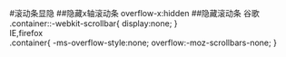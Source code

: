 #滚动条显隐
##隐藏x轴滚动条
overflow-x:hidden
##隐藏滚动条
谷歌  
.container::-webkit-scrollbar{
	display:none;
}  
IE,firefox  
.container{
	-ms-overflow-style:none;
	overflow:-moz-scrollbars-none;
}  